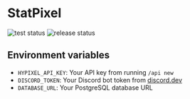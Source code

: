 # StatPixel

![test status](https://github.com/matteopolak/statpixel/actions/workflows/test.yml/badge.svg)
![release status](https://github.com/matteopolak/statpixel/actions/workflows/release.yml/badge.svg)

## Environment variables

- `HYPIXEL_API_KEY`: Your API key from running `/api new`
- `DISCORD_TOKEN`: Your Discord bot token from [discord.dev](https://discord.dev)
- `DATABASE_URL`: Your PostgreSQL database URL
